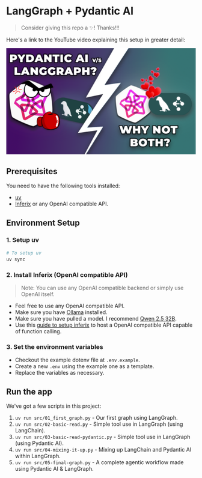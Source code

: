 # LangGraph + Pydantic AI

> Consider giving this repo a ✨! Thanks!!!

Here's a link to the YouTube video explaining this setup in greater detail:

[![PydanticAI + Langgraph: The Ultimate Match for Smarter AI Agents!](./assets/thumbnail.png)](https://youtu.be/P3qH5GVIxD0)

## Prerequisites

You need to have the following tools installed:

- [uv](https://docs.astral.sh/uv/)
- [Inferix](https://github.com/YourTechBud/inferix) or any OpenAI compatible API.

## Environment Setup

### 1. Setup uv

```bash
# To setup uv
uv sync
```

### 2. Install Inferix (OpenAI compatible API)

> Note: You can use any OpenAI compatible backend or simply use OpenAI itself.

- Feel free to use any OpenAI compatible API.
- Make sure you have [Ollama](https://ollama.ai/) installed.
- Make sure you have pulled a model. I recommend [Qwen 2.5 32B](https://ollama.com/library/qwen2.5:32b).
- Use this [guide to setup inferix](https://github.com/YourTechBud/inferix) to host a OpenAI compatible API capable of function calling.

### 3. Set the environment variables

- Checkout the example dotenv file at `.env.example`.
- Create a new `.env` using the example one as a template.
- Replace the variables as necessary.

## Run the app

We've got a few scripts in this project:

1. `uv run src/01_first_graph.py` - Our first graph using LangGraph.
2. `uv run src/02-basic-read.py` - Simple tool use in LangGraph (using LangChain).
3. `uv run src/03-basic-read-pydantic.py` - Simple tool use in LangGraph (using Pydantic AI).
4. `uv run src/04-mixing-it-up.py` - Mixing up LangChain and Pydantic AI within LangGraph.
5. `uv run src/05-final-graph.py` - A complete agentic workflow made using Pydantic AI & LangGraph.
